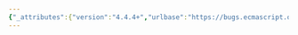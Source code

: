 ```yaml
---
{"_attributes":{"version":"4.4.4+","urlbase":"https://bugs.ecmascript.org/","maintainer":"dherman@mozilla.com"},"bug":{"bug_id":3094,"creation_ts":"2014-07-31 11:20:00 -0700","short_desc":"export default FunctionExpression should work","delta_ts":"2015-07-10 08:34:19 -0700","product":"Draft for 6th Edition","component":"Modules","version":"Rev 26: July 18, 2014 Draft","rep_platform":"All","op_sys":"All","bug_status":"RESOLVED","resolution":"FIXED","priority":"Normal","bug_severity":"normal","everconfirmed":true,"reporter":{"uid":"arv","name":"Erik Arvidsson"},"assigned_to":{"uid":"allen","name":"Allen Wirfs-Brock"},"cc":["dherman","erik.arvidsson","jorendorff","samth"],"long_desc":[{"commentid":9650,"comment_count":0,"who":{"uid":"arv","name":"Erik Arvidsson"},"bug_when":"2014-07-31 11:20:54 -0700","thetext":"The plan was for `export default function f() {}` to introduce a FunctionDeclaration that hoists. However, the proposed grammar was to use FunctionDeclaraion but that prevents someone from using an FunctionExpression (a function without name). We need to special case the grammar to use FunctionExpression and then if the function has a name \"reparse\" the expression as a FunctionDeclaration.\n\nSame goes for ClassDeclaration and ClassExpression."},{"commentid":10213,"comment_count":1,"who":{"uid":"allen","name":"Allen Wirfs-Brock"},"bug_when":"2014-09-19 11:11:53 -0700","thetext":"fixed in rev28 editor's draft"},{"commentid":10393,"comment_count":2,"who":{"uid":"allen","name":"Allen Wirfs-Brock"},"bug_when":"2014-10-14 15:17:46 -0700","thetext":"fixed in rev28"}]}}
---
```


